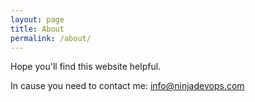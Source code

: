 ```yaml
---
layout: page
title: About
permalink: /about/
---
```


Hope you'll find this website helpful.

In cause you need to contact me: info@ninjadevops.com
